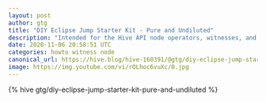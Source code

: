 ```yaml
---
layout: post
author: gtg
title: "DIY Eclipse Jump Starter Kit - Pure and Undiluted"
description: "Intended for the Hive API node operators, witnesses, and developers."
date: 2020-11-06 20:58:51 UTC
categories: howto witness node
canonical_url: https://hive.blog/hive-160391/@gtg/diy-eclipse-jump-starter-kit-pure-and-undiluted
image: https://img.youtube.com/vi/rOLhoc6vuXc/0.jpg
---
```

{% hive gtg/diy-eclipse-jump-starter-kit-pure-and-undiluted %}
